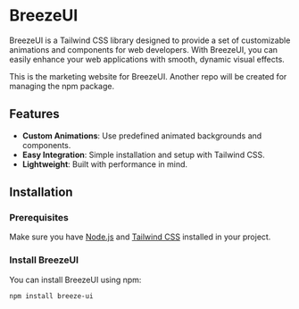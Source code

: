 # BreezeUI

BreezeUI is a Tailwind CSS library designed to provide a set of customizable animations and components for web developers. With BreezeUI, you can easily enhance your web applications with smooth, dynamic visual effects.

This is the marketing website for BreezeUI. Another repo will be created for managing the npm package.

## Features

- **Custom Animations**: Use predefined animated backgrounds and components.
- **Easy Integration**: Simple installation and setup with Tailwind CSS.
- **Lightweight**: Built with performance in mind.

## Installation

### Prerequisites

Make sure you have [Node.js](https://nodejs.org/) and [Tailwind CSS](https://tailwindcss.com/docs/installation) installed in your project.

### Install BreezeUI

You can install BreezeUI using npm:

```bash
npm install breeze-ui